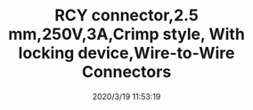﻿---
layout: post 
title: RCY connector,2.5 mm,250V,3A,Crimp style, With locking device,Wire-to-Wire Connectors
tags: SYP
categories: wire-harness
overview: RCY connector,2.5 mm,250V,3A,Crimp style, With locking device,Wire-to-Wire Connectors
series: SYP
part_number: SYR-02T,SYP-02T-1
thumb_img: static/202003/253-thumb-20200319195409.jpg
small_img: static/202003/253-20200319195409.jpg
date: 2020/3/19 11:53:19
---



